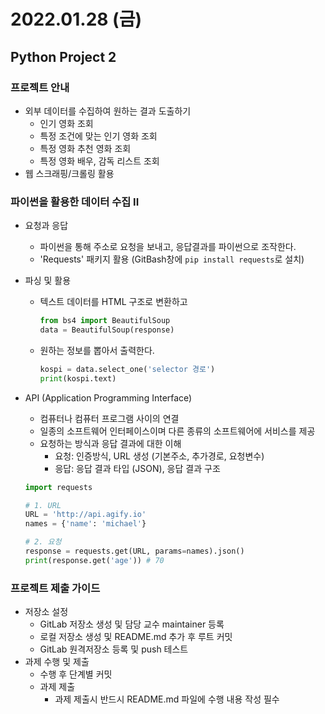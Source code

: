 # 2022.01.28 (금)

## Python Project 2



### 프로젝트 안내

- 외부 데이터를 수집하여 원하는 결과 도출하기
  - 인기 영화 조회
  - 특정 조건에 맞는 인기 영화 조회
  - 특정 영화 추천 영화 조회
  - 특정 영화 배우, 감독 리스트 조회
- 웹 스크래핑/크롤링 활용



### 파이썬을 활용한 데이터 수집 II

- 요청과 응답

  - 파이썬을 통해 주소로 요청을 보내고, 응답결과를 파이썬으로 조작한다.
  - 'Requests' 패키지 활용 (GitBash창에 `pip install requests`로 설치)

- 파싱 및 활용

  - 텍스트 데이터를 HTML 구조로 변환하고

    ```python
    from bs4 import BeautifulSoup
    data = BeautifulSoup(response)
    ```

  - 원하는 정보를 뽑아서 출력한다.

    ```python
    kospi = data.select_one('selector 경로')
    print(kospi.text)
    ```


- API (Application Programming Interface)

  - 컴퓨터나 컴퓨터 프로그램 사이의 연결
  - 일종의 소프트웨어 인터페이스이며 다른 종류의 소프트웨어에 서비스를 제공
  - 요청하는 방식과 응답 결과에 대한 이해
    - 요청: 인증방식, URL 생성 (기본주소, 추가경로, 요청변수)
    - 응답: 응답 결과 타입 (JSON), 응답 결과 구조

  ```python
  import requests
  
  # 1. URL
  URL = 'http://api.agify.io'
  names = {'name': 'michael'}
  
  # 2. 요청
  response = requests.get(URL, params=names).json()
  print(response.get('age')) # 70
  ```

  

### 프로젝트 제출 가이드

- 저장소 설정
  - GitLab 저장소 생성 및 담당 교수 maintainer 등록
  - 로컬 저장소 생성 및 README.md 추가 후 루트 커밋
  - GitLab 원격저장소 등록 및 push 테스트
- 과제 수행 및 제출
  - 수행 후 단계별 커밋
  - 과제 제출
    - 과제 제출시 반드시 README.md 파일에 수행 내용 작성 필수
